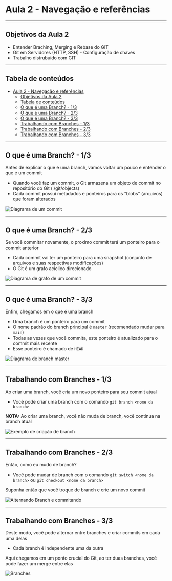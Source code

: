 # Aula 2 - Navegação e referências

---

## Objetivos da Aula 2

- Entender Braching, Merging e Rebase do GIT
- Git em Servidores (HTTP, SSH) - Configuração de chaves
- Trabalho distrubuído com GIT

---

## Tabela de conteúdos

- [Aula 2 - Navegação e referências](#aula-2---navegação-e-referências)
  - [Objetivos da Aula 2](#objetivos-da-aula-2)
  - [Tabela de conteúdos](#tabela-de-conteúdos)
  - [O que é uma Branch? - 1/3](#o-que-é-uma-branch---13)
  - [O que é uma Branch? - 2/3](#o-que-é-uma-branch---23)
  - [O que é uma Branch? - 3/3](#o-que-é-uma-branch---33)
  - [Trabalhando com Branches - 1/3](#trabalhando-com-branches---13)
  - [Trabalhando com Branches - 2/3](#trabalhando-com-branches---23)
  - [Trabalhando com Branches - 3/3](#trabalhando-com-branches---33)

---

<!-- TODO: Adicionar revisão de comandos e teoria da ultima aula -->

## O que é uma Branch? - 1/3

Antes de explicar o que é uma branch, vamos voltar um pouco e entender o que é um commit

<!-- Quando você faz um commit executando git commit, o Git verifica cada subdiretório (neste caso,
apenas o diretório raiz do projeto) e armazena esses objetos no repositório do Git. O Git então cria
um objeto de commit que possui os metadados e um ponteiro para a raiz do projeto para que ele
possa recriar aquele snapshots quando necessário.
Resumir isso
 -->

- Quando você faz um commit, o Git armazena um objeto de commit no repositório do Git (./git/objects)
- Cada commit possui metadados e ponteiros para os "blobs" (arquivos) que foram alterados

![Diagrama de um commit](/aula2/commit.png)

---

## O que é uma Branch? - 2/3

Se você commitar novamente, o proximo commit terá um ponteiro para o commit anterior

<!-- REVIEW: A definição de snapshot esta certa? -->
- Cada commit vai ter um ponteiro para uma snapshot (conjunto de arquivos e suas respectivas modificações)
- O Git é um grafo acíclico direcionado

![Diagrama de grafo de um commit](/aula2/commitGraph.png)

---

## O que é uma Branch? - 3/3

Enfim, chegamos em o que é uma branch

- Uma branch é um ponteiro para um commit
- O nome padrão do branch principal é `master` (recomendado mudar para `main`)
- Todas as vezes que você commita, este ponteiro é atualizado para o commit mais recente
- Esse ponteiro é chamado de `HEAD`

![Diagrama de branch master](/aula2/headBranchExample.png)

---

## Trabalhando com Branches - 1/3

Ao criar uma branch, você cria um novo ponteiro para seu commit atual

- Você pode criar uma branch com o comando `git branch <nome da branch>`

**NOTA:** Ao criar uma branch, você não muda de branch, você continua na branch atual

![Exemplo de criação de branch](/aula2/createBranch.png)

---

## Trabalhando com Branches - 2/3

Então, como eu mudo de branch?

- Você pode mudar de branch com o comando `git switch <nome da branch>` ou `git checkout <nome da branch>`

Suponha então que você troque de branch e crie um novo commit

![Alternando Branch e commitando](/aula2/switchBranch.png)

---

## Trabalhando com Branches - 3/3

Deste modo, você pode alternar entre branches e criar commits em cada uma delas

- Cada branch é independente uma da outra

Aqui chegamos em um ponto crucial do Git, ao ter duas branches, você pode fazer um merge entre elas

![Branches](/aula2/branches.png)
